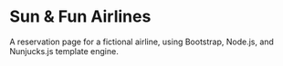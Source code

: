 # Sun & Fun Airlines
A reservation page for a fictional airline, using Bootstrap, Node.js, and Nunjucks.js template engine.
